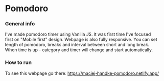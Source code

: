 # Pomodoro

### General info

I've made pomodoro timer using Vanilla JS.
It was first time I've focused first on "Mobile first" design.
Webpage is also fully responsive.
You can set length of pomodoro, breaks and interval between short and long break.
When time is up - category and timer will change and start automatically.

### How to run

To see this webpage go there:
https://maciej-handke-pomodoro.netlify.app/
